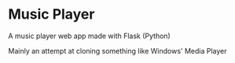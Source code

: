 # Music Player
A music player web app made with Flask (Python)

Mainly an attempt at cloning something like Windows' Media Player
